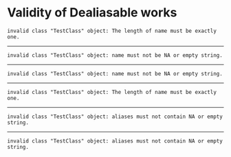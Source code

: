 # Validity of Dealiasable works

    invalid class "TestClass" object: The length of name must be exactly one.

---

    invalid class "TestClass" object: name must not be NA or empty string.

---

    invalid class "TestClass" object: name must not be NA or empty string.

---

    invalid class "TestClass" object: The length of name must be exactly one.

---

    invalid class "TestClass" object: aliases must not contain NA or empty string.

---

    invalid class "TestClass" object: aliases must not contain NA or empty string.

